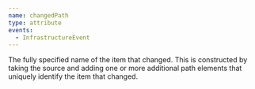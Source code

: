 ```yaml
---
name: changedPath
type: attribute
events:
  - InfrastructureEvent
---
```


The fully specified name of the item that changed. This is constructed by taking the source and adding one or more additional path elements that uniquely identify the item that changed.